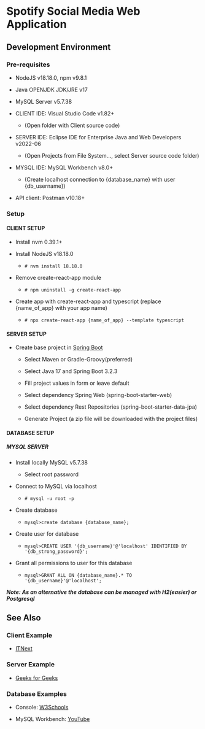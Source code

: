 # Spotify Social Media Web Application

## Development Environment

### Pre-requisites

- NodeJS v18.18.0, npm v9.8.1

- Java OPENJDK JDK/JRE v17

- MySQL Server v5.7.38

- CLIENT IDE: Visual Studio Code v1.82+

  - (Open folder with Client source code)

- SERVER IDE: Eclipse IDE for Enterprise Java and Web Developers v2022-06

  - (Open Projects from File System..., select Server source code folder)

- MYSQL IDE:  MySQL Workbench v8.0+

  - (Create localhost connection to {database_name} with user {db_username})

- API client: Postman v10.18+

### Setup

#### CLIENT SETUP

- Install nvm 0.39.1+

- Install NodeJS v18.18.0

  - ```# nvm install 18.18.0```
  
- Remove create-react-app module

  - ```# npm uninstall -g create-react-app```

- Create app with create-react-app and typescript (replace {name_of_app} with your app name)

  - ```# npx create-react-app {name_of_app} --template typescript```

#### SERVER SETUP

- Create base project in [Spring Boot](http://start.spring.io)

  - Select Maven or Gradle-Groovy(preferred)

  - Select Java 17 and Spring Boot 3.2.3

  - Fill project values in form or leave default

  - Select dependency Spring Web (spring-boot-starter-web)

  - Select dependency Rest Repositories (spring-boot-starter-data-jpa)

  - Generate Project (a zip file will be downloaded with the project files)

#### DATABASE SETUP

##### MYSQL SERVER

- Install locally MySQL v5.7.38

  - Select root password

- Connect to MySQL via localhost

  - ```# mysql -u root -p```

- Create database

  - ```mysql>create database {database_name};```

- Create user for database

  - ```mysql>CREATE USER '{db_username}'@'localhost' IDENTIFIED BY '{db_strong_password}';```

- Grant all permissions to user for this database

  - ```mysql>GRANT ALL ON {database_name}.* TO '{db_username}'@'localhost';```

***Note: As an alternative the database can be managed with H2(easier) or Postgresql***

## See Also

### Client Example

- [ITNext](https://itnext.io/build-a-react-redux-with-typescript-using-redux-toolkit-package-d17337aa6e39)

### Server Example

- [Geeks for Geeks](https://www.geeksforgeeks.org/spring-boot-spring-data-jpa/)

### Database Examples

- Console: [W3Schools](https://www.w3schools.com/python/python_mysql_create_db.asp)

- MySQL Workbench: [YouTube](https://www.youtube.com/watch?v=ImqxBiv5yIY)
